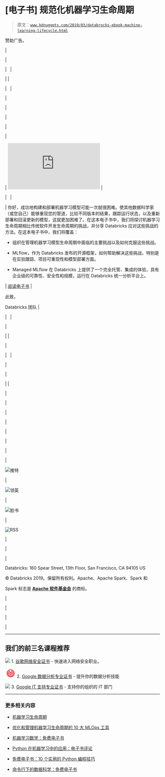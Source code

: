 # [电子书] 规范化机器学习生命周期

> 原文：[`www.kdnuggets.com/2019/03/databrocks-ebook-machine-learning-lifecycle.html`](https://www.kdnuggets.com/2019/03/databrocks-ebook-machine-learning-lifecycle.html)

赞助广告。

|

&#124;

&#124;   &#124;

&#124;  &#124;

&#124;   &#124;

&#124;

&#124;

&#124;

&#124;

&#124;

&#124; ![规范化机器学习电子书邮件头](https://pages.databricks.com/EB-Standardizing-the-Machine-Learning-Lifecycle-LP.html?utm_source=kdnuggets&utm_medium=email&utm_campaign=70161000001uNZIAA2) &#124;

&#124;   &#124;

&#124; 你好，成功地构建和部署机器学习模型可能一次就很困难。使其他数据科学家（或您自己）能够重现您的管道，比较不同版本的结果，跟踪运行状态，以及重新部署和回滚更新的模型，这就更加困难了。在这本电子书中，我们将探讨机器学习生命周期相比传统软件开发生命周期的挑战，并分享 Databricks 应对这些挑战的方法。在这本电子书中，我们将覆盖：

+   组织在管理机器学习模型生命周期中面临的主要挑战以及如何克服这些挑战。

+   MLflow，作为 Databricks 发布的开源框架，如何帮助解决这些挑战，特别是在实验跟踪、项目可重现性和模型部署方面。

+   Managed MLflow 在 Databricks 上提供了一个完全托管、集成的体验，具有企业级的可靠性、安全性和规模，运行在 Databricks 统一分析平台上。

&#124; [阅读电子书](https://pages.databricks.com/EB-Standardizing-the-Machine-Learning-Lifecycle-LP.html?utm_source=kdnuggets&utm_medium=email&utm_campaign=70161000001uNZIAA2) &#124;

此致，

Databricks 团队 &#124;

&#124;   &#124;

&#124;

&#124;  &#124;

&#124;

&#124;   &#124;

&#124;

&#124;

&#124;  &#124;

&#124;

&#124;

&#124;

&#124;

&#124;

&#124;

&#124;

&#124;

![推特](https://twitter.com/databricks)

&#124;

![领英](https://www.linkedin.com/company/databricks)

&#124;

![脸书](https://www.facebook.com/pages/Databricks/560203607379694)

&#124;

![RSS](https://databricks.com/feed)

&#124;

&#124;

&#124;

Databricks: 160 Spear Street, 13th Floor, San Francisco, CA 94105 US

© Databricks 2019。保留所有权利。Apache、Apache Spark、Spark 和

Spark 标志是 **[Apache 软件基金会](http://www.apache.org/)** 的商标。

&#124;

&#124;

&#124;

|

* * *

## 我们的前三名课程推荐

![](img/0244c01ba9267c002ef39d4907e0b8fb.png) 1\. [谷歌网络安全证书](https://www.kdnuggets.com/google-cybersecurity) - 快速进入网络安全职业。

![](img/e225c49c3c91745821c8c0368bf04711.png) 2\. [Google 数据分析专业证书](https://www.kdnuggets.com/google-data-analytics) - 提升你的数据分析技能

![](img/0244c01ba9267c002ef39d4907e0b8fb.png) 3\. [Google IT 支持专业证书](https://www.kdnuggets.com/google-itsupport) - 支持你的组织的 IT 部门

* * *

### 更多相关内容

+   [机器学习生命周期](https://www.kdnuggets.com/2022/06/making-sense-crispmlq-machine-learning-lifecycle-process.html)

+   [优化和管理机器学习生命周期的 10 大 MLOps 工具](https://www.kdnuggets.com/2022/10/top-10-mlops-tools-optimize-manage-machine-learning-lifecycle.html)

+   [机器学习数学：免费电子书](https://www.kdnuggets.com/2020/04/mathematics-machine-learning-book.html)

+   [Python 在机器学习中的应用：电子书评论](https://www.kdnuggets.com/2022/06/python-machine-learning-ebook-review.html)

+   [免费电子书：10 个实用的 Python 编程技巧](https://www.kdnuggets.com/2023/04/free-ebook-10-practical-python-programming-tricks.html)

+   [命令行下的数据科学：免费电子书](https://www.kdnuggets.com/2022/03/data-science-command-line-free-ebook.html)
